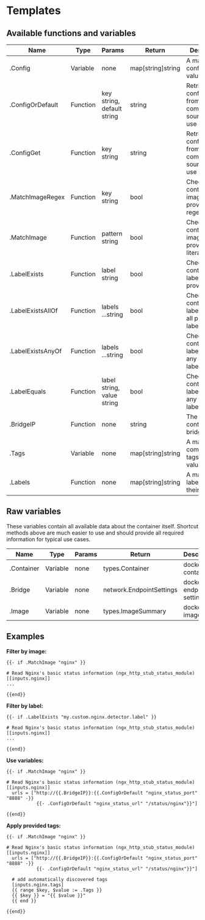 # Templates

## Available functions and variables

| Name              | Type     | Params                     | Return              | Description                                                  |
| ---               | ---      | ---                        | ---                 | ---                                                          |
| .Config           | Variable | none                       | map\[string\]string | A map of all configurations values                           |
| .ConfigOrDefault  | Function | key string, default string | string              | Retrieve a config value from combined sources or use default |
| .ConfigGet        | Function | key string                 | string              | Retrieve a config value from combined sources or use default |
| .MatchImageRegex  | Function | key string                 | bool                | Check container image against provided regex                 |
| .MatchImage       | Function | pattern string             | bool                | Check container image against provided literal string        |
| .LabelExists      | Function | label string               | bool                | Check container labels against provided label                |
| .LabelExistsAllOf | Function | labels ...string           | bool                | Check if container labels contain all provided labels        |
| .LabelExistsAnyOf | Function | labels ...string           | bool                | Check if container labels contain any provided labels        |
| .LabelEquals      | Function | label string, value string | bool                | Check if container labels contain any provided labels        |
| .BridgeIP         | Function | none                       | string              | The actual container bridge ip                               |
| .Tags             | Variable | none                       | map\[string\]string | A map of all computed tags and values                        |
| .Labels           | Function | none                       | map\[string\]string | A map of all labels and their values                         |


## Raw variables
These variables contain all available data about the container itself. Shortcut methods above are much easier to use and should provide all required information for typical use cases.

| Name       | Type     | Params | Return                   | Description                  |
| ---        | ---      | ---    | ---                      | ---                          |
| .Container | Variable | none   | types.Container          | docker api container         |
| .Bridge    | Variable | none   | network.EndpointSettings | docker api endpoint settings |
| .Image     | Variable | none   | types.ImageSummary       | docker api image             |

## Examples
**Filter by image:**
```
{{- if .MatchImage "nginx" }}

# Read Nginx's basic status information (ngx_http_stub_status_module)
[[inputs.nginx]]
...

{{end}}
```

**Filter by label:**
```
{{- if .LabelExists "my.custom.nginx.detector.label" }}

# Read Nginx's basic status information (ngx_http_stub_status_module)
[[inputs.nginx]]
...

{{end}}
```

**Use variables:**
```
{{- if .MatchImage "nginx" }}

# Read Nginx's basic status information (ngx_http_stub_status_module)
[[inputs.nginx]]
  urls = ["http://{{.BridgeIP}}:{{.ConfigOrDefault "nginx_status_port" "8888" -}}
           {{- .ConfigOrDefault "nginx_status_url" "/status/nginx"}}"]

{{end}}
```

**Apply provided tags:**
```
{{- if .MatchImage "nginx" }}

# Read Nginx's basic status information (ngx_http_stub_status_module)
[[inputs.nginx]]
  urls = ["http://{{.BridgeIP}}:{{.ConfigOrDefault "nginx_status_port" "8888" -}}
           {{- .ConfigOrDefault "nginx_status_url" "/status/nginx"}}"]

  # add automatically discovered tags
  [inputs.nginx.tags]
  {{ range $key, $value := .Tags }}
  {{ $key }} = "{{ $value }}"
  {{ end }}

{{end}}
```
